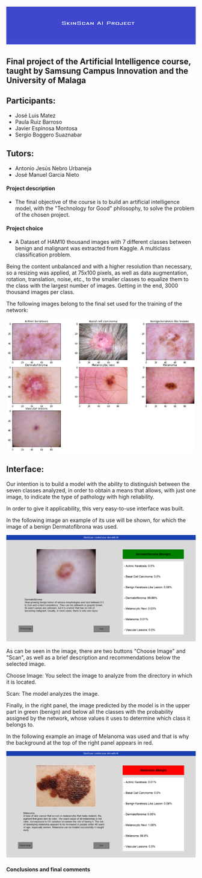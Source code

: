 ![alt text](https://github.com/josematez/DeepLearning_SkinCancer/blob/main/Images/label.png)
## Final project of the Artificial Intelligence course, taught by Samsung Campus Innovation and the University of Malaga
## Participants:
+ José Luis Matez
+ Paula Ruiz Barroso
+ Javier Espinosa Montosa
+ Sergio Boggero Suaznabar

## Tutors:
+ Antonio Jesús Nebro Urbaneja
+ José Manuel Garcia Nieto

#### Project description
+ The final objective of the course is to build an artificial intelligence model, with the "Technology for Good" philosophy, to solve the problem of the chosen project.
#### Project choice
+ A Dataset of HAM10 thousand images with 7 different classes between benign and malignant was extracted from Kaggle. A multiclass classification problem.

Being the content unbalanced and with a higher resolution than necessary, so a resizing was applied, at 75x100 pixels, as well as data augmentation, rotation, translation, noise, etc., to the smaller classes to equalize them to the class with the largest number of images. Getting in the end, 3000 thousand images per class.

The following images belong to the final set used for the training of the network:

![alt text](https://github.com/josematez/DeepLearning_SkinCancer/blob/main/Images/ham.png)

## Interface:

Our intention is to build a model with the ability to distinguish between the seven classes analyzed, in order to obtain a means that allows, with just one image, to indicate the type of pathology with high reliability.

In order to give it applicability, this very easy-to-use interface was built.

In the following image an example of its use will be shown, for which the image of a benign Dermatofibrona was used.

![alt text](https://github.com/josematez/DeepLearning_SkinCancer/blob/main/Images/CapturaBenigno.PNG)

As can be seen in the image, there are two buttons "Choose Image" and "Scan", as well as a brief description and recommendations below the selected image.

Choose Image: You select the image to analyze from the directory in which it is located.

Scan: The model analyzes the image.

Finally, in the right panel, the image predicted by the model is in the upper part in green (benign) and below all the classes with the probability assigned by the network, whose values it uses to determine which class it belongs to.

In the following example an image of Melanoma was used and that is why the background at the top of the right panel appears in red.

![alt text](https://github.com/josematez/DeepLearning_SkinCancer/blob/main/Images/CapturaMaligno.PNG)

#### Conclusions and final comments


